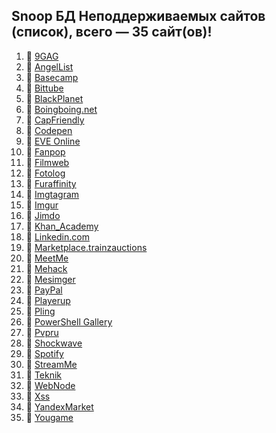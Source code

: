 ## Snoop БД Неподдерживаемых сайтов (список), всего — 35 сайт(ов)!
1. 🏴 [9GAG](https://9gag.com/)
2. 🏴 [AngelList](https://angel.co/)
3. 🏴 [Basecamp](https://basecamp.com/)
4. 🏴 [Bittube](https://bittube.tv)
5. 🏴 [BlackPlanet](http://blackplanet.com/)
6. 🏴 [Boingboing.net](https://boingboing.net/)
7. 🏴 [CapFriendly](https://www.capfriendly.com/)
8. 🏴 [Codepen](https://codepen.io/)
9. 🏴 [EVE Online](https://eveonline.com)
10. 🏴 [Fanpop](http://www.fanpop.com/)
11. 🏴 [Filmweb](https://www.filmweb.pl/user/adam)
12. 🏴 [Fotolog](https://fotolog.com/)
13. 🏴 [Furaffinity](https://www.furaffinity.net)
14. 🏴 [Imgtagram](https://imgtagram.com)
15. 🏴 [Imgur](https://imgur.com/)
16. 🏴 [Jimdo](https://jimdosite.com/)
17. 🏴 [Khan_Academy](https://www.khanacademy.org/)
18. 🏴 [Linkedin.com](https://www.linkedin.com/)
19. 🏴 [Marketplace.trainzauctions](https://marketplace.trainzauctions.com/)
20. 🏴 [MeetMe](https://www.meetme.com/)
21. 🏴 [Mehack](https://mehack.org/members)
22. 🏴 [Mesimger](https://mesimger.com/)
23. 🏴 [PayPal](https://www.paypal.me/)
24. 🏴 [Playerup](https://www.playerup.com/)
25. 🏴 [Pling](https://www.pling.com/)
26. 🏴 [PowerShell Gallery](https://www.powershellgallery.com)
27. 🏴 [Pvpru](https://pvpru.com/)
28. 🏴 [Shockwave](http://www.shockwave.com/)
29. 🏴 [Spotify](https://open.spotify.com/)
30. 🏴 [StreamMe](https://www.stream.me/)
31. 🏴 [Teknik](https://teknik.io/)
32. 🏴 [WebNode](https://www.webnode.cz/)
33. 🏴 [Xss](https://xss.is/)
34. 🏴 [YandexMarket](https://market.yandex.ru/)
35. 🏴 [Yougame](https://yougame.biz/)
